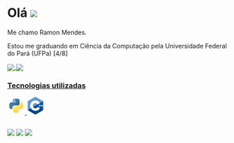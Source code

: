 # Olá <img src="https://media.giphy.com/media/hvRJCLFzcasrR4ia7z/giphy.gif" width="30"></h1>

<p>Me chamo Ramon Mendes.
<p>Estou me graduando em Ciência da Computação pela Universidade Federal do Pará (UFPa) [4/8]  

<div>
  <a href="https://github.com/ramoneirao">
  <img height="180em" align="center" src="https://github-readme-stats.vercel.app/api?username=ramoneirao&show_icons=true&theme=dark&include_all_commits=true&count_private=true"/>
  <img height="170em" align="center" src="https://github-readme-stats.vercel.app/api/top-langs/?username=ramoneirao&layout=compact&langs_count=7&theme=dark" />

### Tecnologias utilizadas

<img src="https://raw.githubusercontent.com/devicons/devicon/master/icons/python/python-original.svg" alt="python" width="40" height="40"/>
<img src="https://raw.githubusercontent.com/devicons/devicon/master/icons/cplusplus/cplusplus-original.svg" alt="cplusplus" width="40" height="40"/>

</div>

##

<div> 
  <a href="https://instagram.com/ramoneirao" target="_blank"><img src="https://img.shields.io/badge/-Instagram-%23E4405F?style=for-the-badge&logo=instagram&logoColor=white" target="_blank"></a>
  <a href="" target="_blank"><img src="https://img.shields.io/badge/-LinkedIn-%230077B5?style=for-the-badge&logo=linkedin&logoColor=white" target="_blank"></a>
  <a href = "mailto:ramonneirao@gmail.com"><img src="https://img.shields.io/badge/-Gmail-%23333?style=for-the-badge&logo=gmail&logoColor=white" target="_blank"></a>
   
</div>
